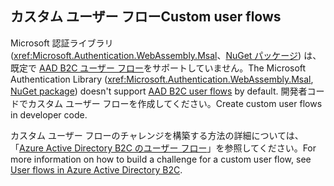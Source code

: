 ## <a name="custom-user-flows"></a><span data-ttu-id="407b3-101">カスタム ユーザー フロー</span><span class="sxs-lookup"><span data-stu-id="407b3-101">Custom user flows</span></span>

<span data-ttu-id="407b3-102">Microsoft 認証ライブラリ (<xref:Microsoft.Authentication.WebAssembly.Msal>、[NuGet パッケージ](https://www.nuget.org/packages/Microsoft.Authentication.WebAssembly.Msal/)) は、既定で [AAD B2C ユーザー フロー](/azure/active-directory-b2c/user-flow-overview)をサポートしていません。</span><span class="sxs-lookup"><span data-stu-id="407b3-102">The Microsoft Authentication Library (<xref:Microsoft.Authentication.WebAssembly.Msal>, [NuGet package](https://www.nuget.org/packages/Microsoft.Authentication.WebAssembly.Msal/)) doesn't support [AAD B2C user flows](/azure/active-directory-b2c/user-flow-overview) by default.</span></span> <span data-ttu-id="407b3-103">開発者コードでカスタム ユーザー フローを作成してください。</span><span class="sxs-lookup"><span data-stu-id="407b3-103">Create custom user flows in developer code.</span></span>

<span data-ttu-id="407b3-104">カスタム ユーザー フローのチャレンジを構築する方法の詳細については、「[Azure Active Directory B2C のユーザー フロー](/azure/active-directory-b2c/user-flow-overview)」を参照してください。</span><span class="sxs-lookup"><span data-stu-id="407b3-104">For more information on how to build a challenge for a custom user flow, see [User flows in Azure Active Directory B2C](/azure/active-directory-b2c/user-flow-overview).</span></span>
